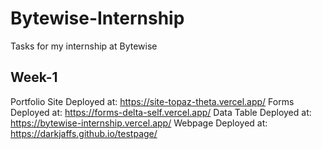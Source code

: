 # Bytewise-Internship
Tasks for my internship at Bytewise

## Week-1
Portfolio Site Deployed at: https://site-topaz-theta.vercel.app/
Forms Deployed at: https://forms-delta-self.vercel.app/
Data Table Deployed at: https://bytewise-internship.vercel.app/
Webpage Deployed at: https://darkjaffs.github.io/testpage/
